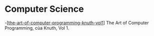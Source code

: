 # Computer Science

-[[the-art-of-computer-programming-knuth-vol1]] The Art of Computer Programming,  của Knuth, Vol 1.


[//begin]: # "Autogenerated link references for markdown compatibility"
[the-art-of-computer-programming-knuth-vol1]: the-art-of-computer-programming-knuth-vol1  "The Art of Computer Programming,  của Knuth, Vol 1."
[//end]: # "Autogenerated link references"